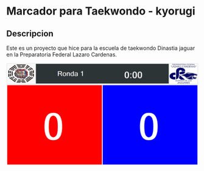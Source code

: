 # Marcador para Taekwondo - kyorugi

## Descripcion
Este es un proyecto que hice para la escuela de taekwondo Dinastia jaguar en la Preparatoria Federal Lazaro Cardenas.

![](imagen.png)


